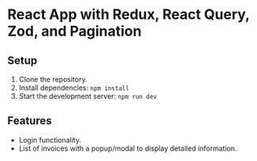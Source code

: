 # React App with Redux, React Query, Zod, and Pagination

## Setup

1. Clone the repository.
2. Install dependencies: `npm install`
3. Start the development server: `npm run dev`

## Features
- Login functionality.
- List of invoices with a popup/modal to display detailed information.

